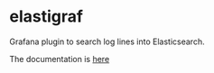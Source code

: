 # elastigraf
Grafana plugin to search log lines into Elasticsearch.

The documentation is [here](https://slac-lcls.github.io/elastigraf/)